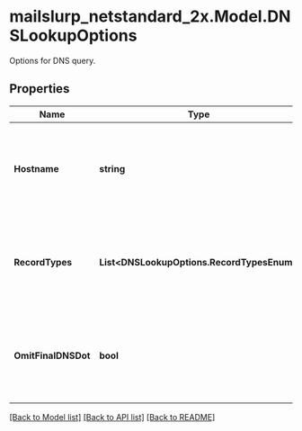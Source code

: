 # mailslurp_netstandard_2x.Model.DNSLookupOptions
Options for DNS query.

## Properties

Name | Type | Description | Notes
------------ | ------------- | ------------- | -------------
**Hostname** | **string** | List of record types you wish to query such as MX, DNS, TXT, NS, A etc. | 
**RecordTypes** | **List&lt;DNSLookupOptions.RecordTypesEnum&gt;** | List of record types you wish to query such as MX, DNS, TXT, NS, A etc. | 
**OmitFinalDNSDot** | **bool** | Optionally control whether to omit the final dot in full DNS name values. | 

[[Back to Model list]](../README#documentation-for-models) [[Back to API list]](../README#documentation-for-api-endpoints) [[Back to README]](../README)

